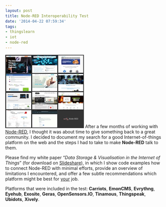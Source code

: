 ```yaml
---
layout: post
title: Node-RED Interoperability Test
date: '2014-04-22 07:59:34'
tags:
- thingslearn
- iot
- node-red
---
```


![](/content/images/2015/09/Node-RED-test.jpg)
After a few months of working with [Node-RED](http://nodered.org), I thought it was about time to give something back to a great community. I decided to document my search for a good Internet-of-things platform on the web and the steps I had to take to make **Node-RED** talk to them.

Please find my white paper “*Data Storage & Visualisation in the Internet of Things*” (for download on [Slideshare](http://www.slideshare.net/BorisAdryan/node-red-iotplatformtest)), in which I show code examples how to connect Node-RED with minimal efforts, provide an overview of limitations I encountered, and offer a few subtle recommendations which platform might be best for <span style="text-decoration: underline;">your</span> job.

Platforms that were included in the test: **Carriots**, **EmonCMS**, **Evrythng**, **Eyehub**, **Exosite**, **Geras**, **OpenSensors.IO**, **Tinamous**, **Thingspeak**, **Ubidots**, **Xively**.